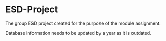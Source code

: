 # ESD-Project
The group ESD project created for the purpose of the module assignment.

Database information needs to be updated by a year as it is outdated.
